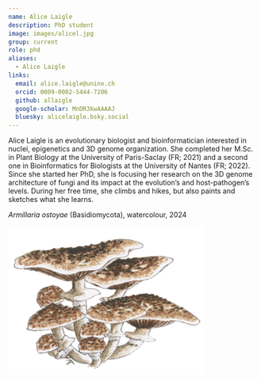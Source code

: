 ```yaml
---
name: Alice Laigle
description: PhD student
image: images/alicel.jpg
group: current
role: phd
aliases:
  - Alice Laigle
links:
  email: alice.laigle@unine.ch
  orcid: 0009-0002-5444-7206
  github: allaigle
  google-scholar: MnDR3kwAAAAJ
  bluesky: alicelaigle.bsky.social
---
```


Alice Laigle is an evolutionary biologist and bioinformatician interested in nuclei, epigenetics and 3D genome organization. She completed her M.Sc. in Plant Biology at the University of Paris-Saclay (FR; 2021) and a second one in Bioinformatics for Biologists at the University of Nantes (FR; 2022).  Since she started her PhD, she is  focusing her research on the 3D genome architecture of fungi and its impact at the evolution’s and host-pathogen’s levels. During her free time, she climbs and hikes, but also paints and sketches what she learns.

_Armillaria ostoyae_ (Basidiomycota), watercolour, 2024

<img title="Armillaria ostoyae" alt="Armillaria ostoyae" src="/images/alicel_armillaria.png">

